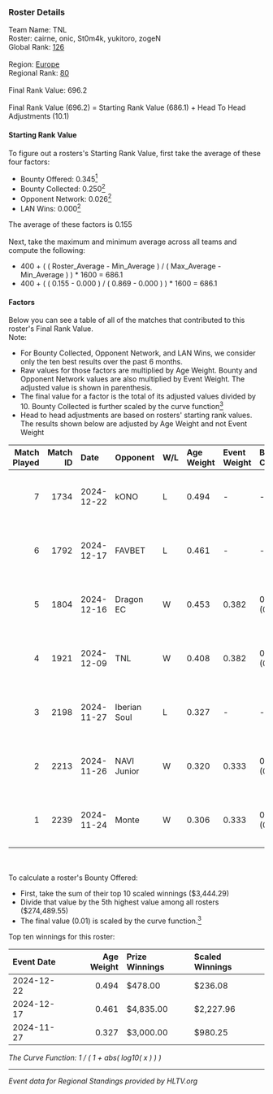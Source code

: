 ### Roster Details<br />
Team Name: TNL<br />
Roster: cairne, onic, St0m4k, yukitoro, zogeN<br />
Global Rank: [126](../../standings_global_2025_04_07.md)<br />
<br />
Region: [Europe]( ../../standings_europe_2025_04_07.md)<br />
Regional Rank: [80]( ../../standings_europe_2025_04_07.md)<br />
<br />
Final Rank Value:  696.2<br />
<br />
Final Rank Value (696.2) = Starting Rank Value (686.1) + Head To Head Adjustments (10.1)<br />

#### Starting Rank Value<br />
To figure out a rosters's Starting Rank Value, first take the average of these four factors:<br />
- Bounty Offered: 0.345[<sup>1</sup>](#table2)
- Bounty Collected: 0.250[<sup>2</sup>](#table1)
- Opponent Network: 0.026[<sup>2</sup>](#table1)
- LAN Wins: 0.000[<sup>2</sup>](#table1)

The average of these factors is 0.155<br />
<br />
Next, take the maximum and minimum average across all teams and compute the following:<br />
- 400 + ( ( Roster_Average - Min_Average ) / ( Max_Average - Min_Average ) ) * 1600 = 686.1
- 400 + ( ( 0.155 - 0.000 ) / ( 0.869 - 0.000 ) ) * 1600 = 686.1


#### Factors<br />
Below you can see a table of all of the matches that contributed to this roster's Final Rank Value.<br />
Note:<br />

- For Bounty Collected, Opponent Network, and LAN Wins, we consider only the ten best results over the past 6 months.
- Raw values for those factors are multiplied by Age Weight. Bounty and Opponent Network values are also multiplied by Event Weight. The adjusted value is shown in parenthesis.
- The final value for a factor is the total of its adjusted values divided by 10. Bounty Collected is further scaled by the curve function[<sup>3</sup>](#curveFunction)
- Head to head adjustments are based on rosters' starting rank values. The results shown below are adjusted by Age Weight and not Event Weight
<span id="table1"></span><br />


| Match Played | Match ID | Date       | Opponent     | W/L | Age Weight | Event Weight | Bounty Collected | Opponent Network | LAN Wins  | H2H Adj. | Roster                                |
| -: | -: | :- | :- | :- | :- | :- | :- | :- | :- | -: | :- |
|            7 |     1734 | 2024-12-22 | kONO         | L   | 0.494      | -            | -                | -                | -         |    -7.99 | cairne, onic, St0m4k, yukitoro, zogeN |
|            6 |     1792 | 2024-12-17 | FAVBET       | L   | 0.461      | -            | -                | -                | -         |    -6.44 | cairne, onic, St0m4k, yukitoro, zogeN |
|            5 |     1804 | 2024-12-16 | Dragon EC    | W   | 0.453      | 0.382        | 0.004 (0.001)    | 0.020 (0.004)    | 0 (0.000) |     5.49 | cairne, onic, St0m4k, yukitoro, zogeN |
|            4 |     1921 | 2024-12-09 | TNL          | W   | 0.408      | 0.382        | 0.002 (0.000)    | 0.518 (0.081)    | 0 (0.000) |     5.93 | cairne, onic, St0m4k, yukitoro, zogeN |
|            3 |     2198 | 2024-11-27 | Iberian Soul | L   | 0.327      | -            | -                | -                | -         |    -2.33 | cairne, onic, St0m4k, yukitoro, zogeN |
|            2 |     2213 | 2024-11-26 | NAVI Junior  | W   | 0.320      | 0.333        | 0.073 (0.008)    | 0.953 (0.102)    | 0 (0.000) |     8.38 | cairne, onic, St0m4k, yukitoro, zogeN |
|            1 |     2239 | 2024-11-24 | Monte        | W   | 0.306      | 0.333        | 0.012 (0.001)    | 0.768 (0.078)    | 0 (0.000) |     7.05 | cairne, onic, St0m4k, yukitoro, zogeN |

<br />
<span id="table2"></span><br />
To calculate a roster's Bounty Offered:<br />

- First, take the sum of their top 10 scaled winnings ($3,444.29)
- Divide that value by the 5th highest value among all rosters ($274,489.55)
- The final value (0.01) is scaled by the curve function.[<sup>3</sup>](#curveFunction)

Top ten winnings for this roster:<br />

| Event Date | Age Weight | Prize Winnings | Scaled Winnings |
| :- | -: | :- | :- |
| 2024-12-22 |      0.494 | $478.00        | $236.08         |
| 2024-12-17 |      0.461 | $4,835.00      | $2,227.96       |
| 2024-11-27 |      0.327 | $3,000.00      | $980.25         |


<span id="curveFunction"></span>_The Curve Function: 1 / ( 1 + abs( log10( x ) ) )_<br />

---
_Event data for Regional Standings provided by HLTV.org_<br />

